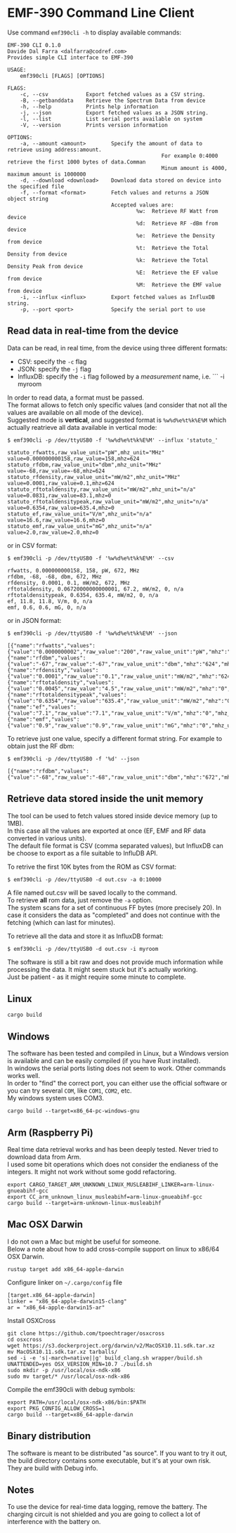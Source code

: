 # EMF-390 Command Line Client

Use command `emf390cli -h` to display available commands: 

```
EMF-390 CLI 0.1.0
Davide Dal Farra <dalfarra@codref.com>
Provides simple CLI interface to EMF-390

USAGE:
    emf390cli [FLAGS] [OPTIONS]

FLAGS:
    -c, --csv            Export fetched values as a CSV string.
    -B, --getbanddata    Retrieve the Spectrum Data from device
    -h, --help           Prints help information
    -j, --json           Export fetched values as a JSON string.
    -l, --list           List serial ports available on system
    -V, --version        Prints version information

OPTIONS:
    -a, --amount <amount>        Specify the amount of data to retrieve using address:amount.
                                                 For example 0:4000 retrieve the first 1000 bytes of data.Comman
                                                 Minum amount is 4000, maximum amount is 1000000
    -d, --download <download>    Download data stored on device into the specified file
    -f, --format <format>        Fetch values and returns a JSON object string
                                 Accepted values are:
                                         %w:  Retrieve RF Watt from device
                                         %d:  Retrieve RF -dBm from device
                                         %e:  Retrieve the Density from device
                                         %t:  Retrieve the Total Density from device
                                         %k:  Retrieve the Total Density Peak from device
                                         %E:  Retrieve the EF value from device
                                         %M:  Retrieve the EMF value from device
    -i, --influx <influx>        Export fetched values as InfluxDB string.
    -p, --port <port>            Specify the serial port to use
```

## Read data in real-time from the device

Data can be read, in real time, from the device using three different formats:  

* CSV: specify the ```-c``` flag
* JSON: specify the ```-j``` flag
* InfluxDB: specify the ```-i``` flag followed by a *measurement* name, i.e. ``` -i myroom

In order to read data, a format must be passed.  
The format allows to fetch only specific values (and consider that not all the values are available on all mode of the device).  
Suggested mode is **vertical**, and suggested format is ```%w%d%e%t%k%E%M``` which actually reatrieve all data available in vertical mode:  

```
$ emf390cli -p /dev/ttyUSB0 -f '%w%d%e%t%k%E%M' --influx 'statuto_'

statuto_rfwatts,raw_value_unit="pW",mhz_unit="MHz" value=0.000000000158,raw_value=158,mhz=624
statuto_rfdbm,raw_value_unit="dbm",mhz_unit="MHz" value=-68,raw_value=-68,mhz=624
statuto_rfdensity,raw_value_unit="mW/m2",mhz_unit="MHz" value=0.0001,raw_value=0.1,mhz=624
statuto_rftotaldensity,raw_value_unit="mW/m2",mhz_unit="n/a" value=0.0831,raw_value=83.1,mhz=0
statuto_rftotaldensitypeak,raw_value_unit="mW/m2",mhz_unit="n/a" value=0.6354,raw_value=635.4,mhz=0
statuto_ef,raw_value_unit="V/m",mhz_unit="n/a" value=16.6,raw_value=16.6,mhz=0
statuto_emf,raw_value_unit="mG",mhz_unit="n/a" value=2.0,raw_value=2.0,mhz=0
```

or in CSV format:  

```
$ emf390cli -p /dev/ttyUSB0 -f '%w%d%e%t%k%E%M' --csv

rfwatts, 0.000000000158, 158, pW, 672, MHz
rfdbm, -68, -68, dbm, 672, MHz
rfdensity, 0.0001, 0.1, mW/m2, 672, MHz
rftotaldensity, 0.06720000000000001, 67.2, mW/m2, 0, n/a
rftotaldensitypeak, 0.6354, 635.4, mW/m2, 0, n/a
ef, 11.8, 11.8, V/m, 0, n/a
emf, 0.6, 0.6, mG, 0, n/a
```

or in JSON format:  
```
$ emf390cli -p /dev/ttyUSB0 -f '%w%d%e%t%k%E%M' --json

[{"name":"rfwatts","values":{"value":"0.0000000002","raw_value":"200","raw_value_unit":"pW","mhz":"624","mhz_unit":"MHz"}},{"name":"rfdbm","values":{"value":"-67","raw_value":"-67","raw_value_unit":"dbm","mhz":"624","mhz_unit":"MHz"}},{"name":"rfdensity","values":{"value":"0.0001","raw_value":"0.1","raw_value_unit":"mW/m2","mhz":"624","mhz_unit":"MHz"}},{"name":"rftotaldensity","values":{"value":"0.0045","raw_value":"4.5","raw_value_unit":"mW/m2","mhz":"0","mhz_unit":"n/a"}},{"name":"rftotaldensitypeak","values":{"value":"0.6354","raw_value":"635.4","raw_value_unit":"mW/m2","mhz":"0","mhz_unit":"n/a"}},{"name":"ef","values":{"value":"7.1","raw_value":"7.1","raw_value_unit":"V/m","mhz":"0","mhz_unit":"n/a"}},{"name":"emf","values":{"value":"0.9","raw_value":"0.9","raw_value_unit":"mG","mhz":"0","mhz_unit":"n/a"}}]
```

To retrieve just one value, specify a different format string. For example to obtain just the RF dbm:  

```
$ emf390cli -p /dev/ttyUSB0 -f '%d' --json

[{"name":"rfdbm","values":{"value":"-68","raw_value":"-68","raw_value_unit":"dbm","mhz":"672","mhz_unit":"MHz"}}]
```

## Retrieve data stored inside the unit memory

The tool can be used to fetch values stored inside device memory (up to 1MB).  
In this case all the values are exported at once (EF, EMF and RF data converted in various units).  
The default file format is CSV (comma separated values), but InfluxDB can be choose to export as a file suitable to InfluDB API.  

To retrive the first 10K bytes from the ROM as CSV format:  

```
$ emf390cli -p /dev/ttyUSB0 -d out.csv -a 0:10000
```

A file named out.csv will be saved locally to the command.  
To retrieve **all** rom data, just remove the ```-a``` option.  
The system scans for a set of continuous FF bytes (more precisely 20). In case it considers the data as "completed" and does not continue with the fetching (which can last for minutes).  

To retrieve all the data and store it as InfluxDB format:  

```
$ emf390cli -p /dev/ttyUSB0 -d out.csv -i myroom
```

The software is still a bit raw and does not provide much information while processing the data. It might seem stuck but it's actually working.  
Just be patient - as it might require some minute to complete.  

## Linux

```
cargo build
```

## Windows

The software has been tested and compiled in Linux, but a Windows version is available and can be easily compiled (if you have Rust installed).  
In windows the serial ports listing does not seem to work. Other commands works well.  
In order to "find" the correct port, you can either use the official software or you can try several ```COM```, like ```COM1```, ```COM2```, etc.  
My windows system uses COM3.  

```
cargo build --target=x86_64-pc-windows-gnu
```

## Arm (Raspberry Pi)

Real time data retrieval works and has been deeply tested. Never tried to download data from Arm.  
I used some bit operations which does not consider the endianess of the integers. It might not work without some godd refactoring.

```
export CARGO_TARGET_ARM_UNKNOWN_LINUX_MUSLEABIHF_LINKER=arm-linux-gnueabihf-gcc
export CC_arm_unknown_linux_musleabihf=arm-linux-gnueabihf-gcc
cargo build --target=arm-unknown-linux-musleabihf
```

## Mac OSX Darwin

I do not own a Mac but might be useful for someone.  
Below a note about how to add cross-compile support on linux to x86/64 OSX Darwin.

```
rustup target add x86_64-apple-darwin
```
Configure linker on ```~/.cargo/config``` file
```
[target.x86_64-apple-darwin]
linker = "x86_64-apple-darwin15-clang"
ar = "x86_64-apple-darwin15-ar"
```
Install OSXCross
```
git clone https://github.com/tpoechtrager/osxcross
cd osxcross
wget https://s3.dockerproject.org/darwin/v2/MacOSX10.11.sdk.tar.xz
mv MacOSX10.11.sdk.tar.xz tarballs/
sed -i -e 's|-march=native||g' build_clang.sh wrapper/build.sh
UNATTENDED=yes OSX_VERSION_MIN=10.7 ./build.sh
sudo mkdir -p /usr/local/osx-ndk-x86
sudo mv target/* /usr/local/osx-ndk-x86
```
Compile the emf390cli with debug symbols:
```
export PATH=/usr/local/osx-ndk-x86/bin:$PATH
export PKG_CONFIG_ALLOW_CROSS=1
cargo build --target=x86_64-apple-darwin
```

## Binary distribution  

The software is meant to be distributed "as source". If you want to try it out, the build directory contains some executable, but it's at your own risk.  
They are build with Debug info.  

## Notes

To use the device for real-time data logging, remove the battery. The charging circuit is not shielded and you are going to collect a lot of interference with the battery on.  

